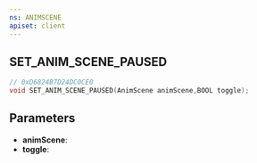 ```yaml
---
ns: ANIMSCENE
apiset: client
---
```

## SET_ANIM_SCENE_PAUSED

```c
// 0xD6824B7D24DC0CE0
void SET_ANIM_SCENE_PAUSED(AnimScene animScene,BOOL toggle);
```


## Parameters
* **animScene**:
* **toggle**:



